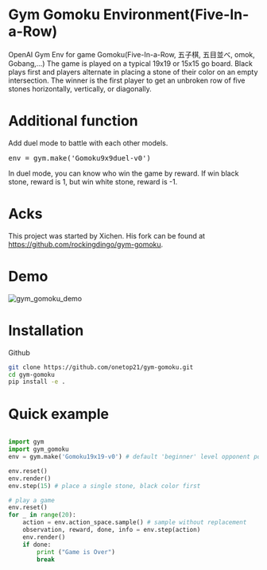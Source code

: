 # Gym Gomoku Environment(Five-In-a-Row)
OpenAI Gym Env for game Gomoku(Five-In-a-Row, 五子棋, 五目並べ, omok, Gobang,...)
The game is played on a typical 19x19 or 15x15 go board. Black plays first and players 
alternate in placing a stone of their color on an empty intersection.
The winner is the first player to get an unbroken row of five stones horizontally, vertically, or diagonally.

# Additional function
Add duel mode to battle with each other models.
<pre>env = gym.make('Gomoku9x9duel-v0')</pre>
In duel mode, you can know who win the game by reward.
If win black stone, reward is 1, but win white stone, reward is -1.

# Acks
This project was started by Xichen. His fork can be found at https://github.com/rockingdingo/gym-gomoku.

# Demo
![gym_gomoku_demo](demo/gym_gomoku_demo.gif)

# Installation
Github
```bash
git clone https://github.com/onetop21/gym-gomoku.git
cd gym-gomoku
pip install -e .
```

# Quick example
```python

import gym
import gym_gomoku
env = gym.make('Gomoku19x19-v0') # default 'beginner' level opponent policy

env.reset()
env.render()
env.step(15) # place a single stone, black color first

# play a game
env.reset()
for _ in range(20):
    action = env.action_space.sample() # sample without replacement
    observation, reward, done, info = env.step(action)
    env.render()
    if done:
        print ("Game is Over")
        break
```

